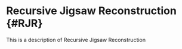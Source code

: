 Recursive Jigsaw Reconstruction                 {#RJR}
=====================

This is a description of Recursive Jigsaw Reconstruction

